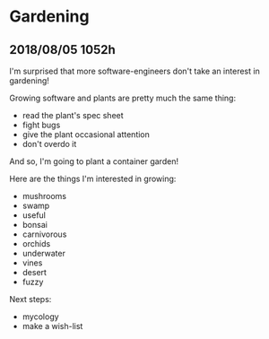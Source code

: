 
# Gardening

## 2018/08/05 1052h

I'm surprised that more software-engineers don't take an interest in gardening!

Growing software and plants are pretty much the same thing:
- read the plant's spec sheet
- fight bugs
- give the plant occasional attention
- don't overdo it

And so, I'm going to plant a container garden!

Here are the things I'm interested in growing:
- mushrooms
- swamp
- useful
- bonsai
- carnivorous
- orchids
- underwater
- vines
- desert
- fuzzy

Next steps:
- mycology
- make a wish-list

